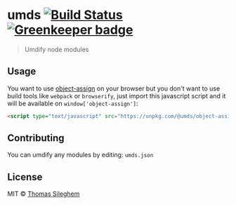 # umds [![Build Status](https://travis-ci.org/mastilver/umds.svg?branch=master)](https://travis-ci.org/mastilver/umds) [![Greenkeeper badge](https://badges.greenkeeper.io/mastilver/umds.svg)](https://greenkeeper.io/)

> Umdify node modules


## Usage

You want to use [object-assign](https://github.com/sindresorhus/object-assign) on your browser but you don't want to use build tools like `webpack` or `browserify`, just import this javascript script and it will be available on `window['object-assign']`:

```html
<script type="text/javascript" src="https://unpkg.com/@umds/object-assign"></script>
```

## Contributing

You can umdify any modules by editing: `umds.json`

## License

MIT © [Thomas Sileghem](http://mastilver.com)
